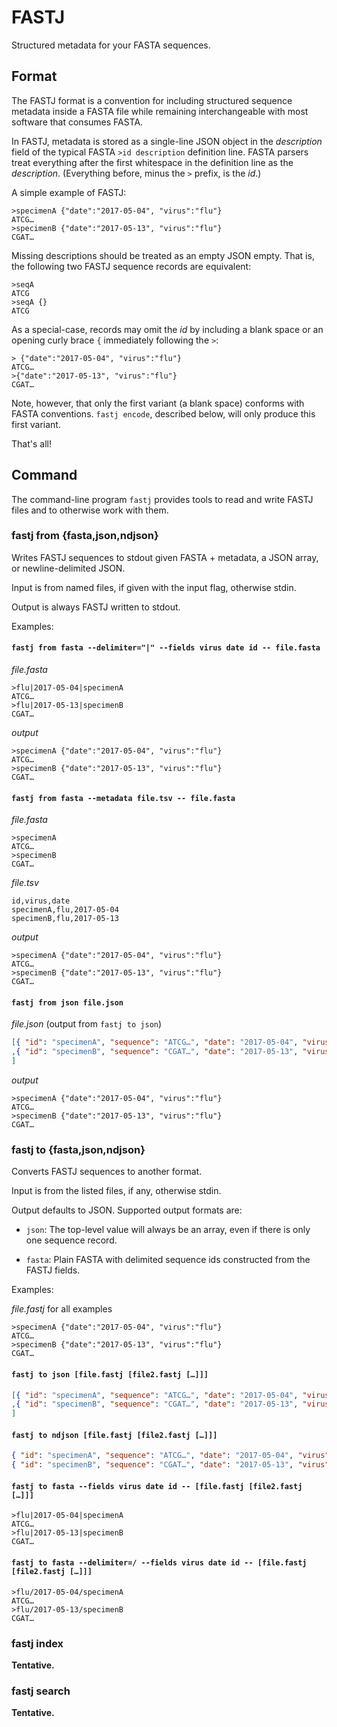 # FASTJ

Structured metadata for your FASTA sequences.


## Format

The FASTJ format is a convention for including structured sequence metadata
inside a FASTA file while remaining interchangeable with most software that
consumes FASTA.

In FASTJ, metadata is stored as a single-line JSON object in the _description_
field of the typical FASTA `>id description` definition line.  FASTA parsers
treat everything after the first whitespace in the definition line as the
_description_.  (Everything before, minus the `>` prefix, is the _id_.)

A simple example of FASTJ:

    >specimenA {"date":"2017-05-04", "virus":"flu"}
    ATCG…
    >specimenB {"date":"2017-05-13", "virus":"flu"}
    CGAT…

Missing descriptions should be treated as an empty JSON empty.  That is, the
following two FASTJ sequence records are equivalent:

    >seqA
    ATCG
    >seqA {}
    ATCG

As a special-case, records may omit the _id_ by including a blank space or an
opening curly brace `{` immediately following the `>`:

    > {"date":"2017-05-04", "virus":"flu"}
    ATCG…
    >{"date":"2017-05-13", "virus":"flu"}
    CGAT…

Note, however, that only the first variant (a blank space) conforms with FASTA
conventions.  `fastj encode`, described below, will only produce this first
variant.

That's all!


## Command

The command-line program `fastj` provides tools to read and write FASTJ files
and to otherwise work with them.


### fastj from {fasta,json,ndjson}

Writes FASTJ sequences to stdout given FASTA + metadata, a JSON array, or
newline-delimited JSON.

Input is from named files, if given with the input flag, otherwise stdin.

Output is always FASTJ written to stdout.

Examples:

#### `fastj from fasta --delimiter="|" --fields virus date id -- file.fasta`

_file.fasta_

    >flu|2017-05-04|specimenA
    ATCG…
    >flu|2017-05-13|specimenB
    CGAT…

_output_

    >specimenA {"date":"2017-05-04", "virus":"flu"}
    ATCG…
    >specimenB {"date":"2017-05-13", "virus":"flu"}
    CGAT…


#### `fastj from fasta --metadata file.tsv -- file.fasta`

_file.fasta_

    >specimenA
    ATCG…
    >specimenB
    CGAT…

_file.tsv_

    id,virus,date
    specimenA,flu,2017-05-04
    specimenB,flu,2017-05-13

_output_

    >specimenA {"date":"2017-05-04", "virus":"flu"}
    ATCG…
    >specimenB {"date":"2017-05-13", "virus":"flu"}
    CGAT…


#### `fastj from json file.json`

_file.json_ (output from `fastj to json`)

```json
[{ "id": "specimenA", "sequence": "ATCG…", "date": "2017-05-04", "virus": "flu" }
,{ "id": "specimenB", "sequence": "CGAT…", "date": "2017-05-13", "virus": "flu" }
]
```

_output_

    >specimenA {"date":"2017-05-04", "virus":"flu"}
    ATCG…
    >specimenB {"date":"2017-05-13", "virus":"flu"}
    CGAT…


### fastj to {fasta,json,ndjson}

Converts FASTJ sequences to another format.

Input is from the listed files, if any, otherwise stdin.

Output defaults to JSON.  Supported output formats are:

* `json`: The top-level value will always be an array, even if there is only
  one sequence record.

* `fasta`: Plain FASTA with delimited sequence ids constructed from the FASTJ
  fields.

Examples:

_file.fastj_ for all examples

    >specimenA {"date":"2017-05-04", "virus":"flu"}
    ATCG…
    >specimenB {"date":"2017-05-13", "virus":"flu"}
    CGAT…

#### `fastj to json [file.fastj [file2.fastj […]]]`

```json
[{ "id": "specimenA", "sequence": "ATCG…", "date": "2017-05-04", "virus": "flu" }
,{ "id": "specimenB", "sequence": "CGAT…", "date": "2017-05-13", "virus": "flu" }
]
```

#### `fastj to ndjson [file.fastj [file2.fastj […]]]`

```json
{ "id": "specimenA", "sequence": "ATCG…", "date": "2017-05-04", "virus": "flu" }
{ "id": "specimenB", "sequence": "CGAT…", "date": "2017-05-13", "virus": "flu" }
```

#### `fastj to fasta --fields virus date id -- [file.fastj [file2.fastj […]]]`

    >flu|2017-05-04|specimenA
    ATCG…
    >flu|2017-05-13|specimenB
    CGAT…

#### `fastj to fasta --delimiter=/ --fields virus date id -- [file.fastj [file2.fastj […]]]`

    >flu/2017-05-04/specimenA
    ATCG…
    >flu/2017-05-13/specimenB
    CGAT…


### fastj index

**Tentative.**


### fastj search

**Tentative.**
